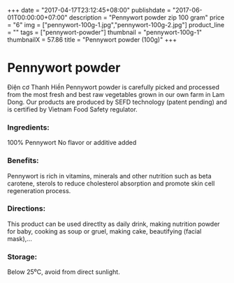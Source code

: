 +++
date = "2017-04-17T23:12:45+08:00"
publishdate = "2017-06-01T00:00:00+07:00"
description = "Pennywort powder zip 100 gram"
price = "6"
img = ["pennywort-100g-1.jpg","pennywort-100g-2.jpg"]
product_line = ""
tags = ["pennywort-powder"]
thumbnail = "pennywort-100g-1"
thumbnailX = 57.86
title = "Pennywort powder (100g)"
+++

# Pennywort powder

Điện cơ Thanh Hiền Pennywort powder is carefully picked and processed from the most fresh and best raw vegetables 
grown in our own farm in Lam Dong. Our products are produced by SEFD technology (patent pending) and 
is certified by Vietnam Food Safety regulator.


### Ingredients: 
100% Pennywort
No flavor or additive added

### Benefits: 
Pennywort is rich in vitamins, minerals 
and other nutrition such as beta carotene, 
sterols to reduce cholesterol absorption 
and promote skin cell regeneration 
process.  

### Directions:  
This product can be used directlty as 
daily drink, making nutrition powder 
for baby, cooking as soup or gruel, 
making cake, beautifying (facial mask),...

### Storage: 
Below 25⁰C, avoid from direct sunlight.

